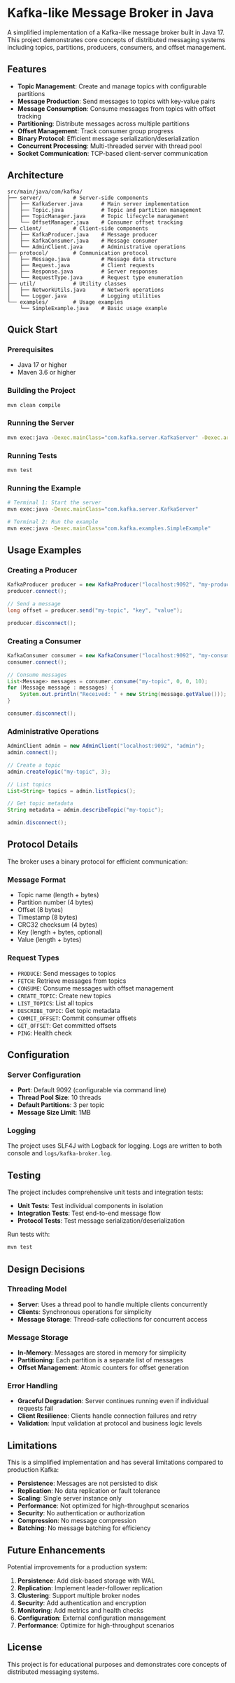 # Kafka-like Message Broker in Java

A simplified implementation of a Kafka-like message broker built in Java 17. This project demonstrates core concepts of distributed messaging systems including topics, partitions, producers, consumers, and offset management.

## Features

- **Topic Management**: Create and manage topics with configurable partitions
- **Message Production**: Send messages to topics with key-value pairs
- **Message Consumption**: Consume messages from topics with offset tracking
- **Partitioning**: Distribute messages across multiple partitions
- **Offset Management**: Track consumer group progress
- **Binary Protocol**: Efficient message serialization/deserialization
- **Concurrent Processing**: Multi-threaded server with thread pool
- **Socket Communication**: TCP-based client-server communication

## Architecture

```
src/main/java/com/kafka/
├── server/          # Server-side components
│   ├── KafkaServer.java      # Main server implementation
│   ├── Topic.java            # Topic and partition management
│   ├── TopicManager.java     # Topic lifecycle management
│   └── OffsetManager.java    # Consumer offset tracking
├── client/          # Client-side components
│   ├── KafkaProducer.java    # Message producer
│   ├── KafkaConsumer.java    # Message consumer
│   └── AdminClient.java      # Administrative operations
├── protocol/        # Communication protocol
│   ├── Message.java          # Message data structure
│   ├── Request.java          # Client requests
│   ├── Response.java         # Server responses
│   └── RequestType.java      # Request type enumeration
├── util/            # Utility classes
│   ├── NetworkUtils.java     # Network operations
│   └── Logger.java           # Logging utilities
└── examples/        # Usage examples
    └── SimpleExample.java    # Basic usage example
```

## Quick Start

### Prerequisites

- Java 17 or higher
- Maven 3.6 or higher

### Building the Project

```bash
mvn clean compile
```

### Running the Server

```bash
mvn exec:java -Dexec.mainClass="com.kafka.server.KafkaServer" -Dexec.args="9092"
```

### Running Tests

```bash
mvn test
```

### Running the Example

```bash
# Terminal 1: Start the server
mvn exec:java -Dexec.mainClass="com.kafka.server.KafkaServer"

# Terminal 2: Run the example
mvn exec:java -Dexec.mainClass="com.kafka.examples.SimpleExample"
```

## Usage Examples

### Creating a Producer

```java
KafkaProducer producer = new KafkaProducer("localhost:9092", "my-producer");
producer.connect();

// Send a message
long offset = producer.send("my-topic", "key", "value");

producer.disconnect();
```

### Creating a Consumer

```java
KafkaConsumer consumer = new KafkaConsumer("localhost:9092", "my-consumer", "my-group");
consumer.connect();

// Consume messages
List<Message> messages = consumer.consume("my-topic", 0, 0, 10);
for (Message message : messages) {
    System.out.println("Received: " + new String(message.getValue()));
}

consumer.disconnect();
```

### Administrative Operations

```java
AdminClient admin = new AdminClient("localhost:9092", "admin");
admin.connect();

// Create a topic
admin.createTopic("my-topic", 3);

// List topics
List<String> topics = admin.listTopics();

// Get topic metadata
String metadata = admin.describeTopic("my-topic");

admin.disconnect();
```

## Protocol Details

The broker uses a binary protocol for efficient communication:

### Message Format
- Topic name (length + bytes)
- Partition number (4 bytes)
- Offset (8 bytes)
- Timestamp (8 bytes)
- CRC32 checksum (4 bytes)
- Key (length + bytes, optional)
- Value (length + bytes)

### Request Types
- `PRODUCE`: Send messages to topics
- `FETCH`: Retrieve messages from topics
- `CONSUME`: Consume messages with offset management
- `CREATE_TOPIC`: Create new topics
- `LIST_TOPICS`: List all topics
- `DESCRIBE_TOPIC`: Get topic metadata
- `COMMIT_OFFSET`: Commit consumer offsets
- `GET_OFFSET`: Get committed offsets
- `PING`: Health check

## Configuration

### Server Configuration
- **Port**: Default 9092 (configurable via command line)
- **Thread Pool Size**: 10 threads
- **Default Partitions**: 3 per topic
- **Message Size Limit**: 1MB

### Logging
The project uses SLF4J with Logback for logging. Logs are written to both console and `logs/kafka-broker.log`.

## Testing

The project includes comprehensive unit tests and integration tests:

- **Unit Tests**: Test individual components in isolation
- **Integration Tests**: Test end-to-end message flow
- **Protocol Tests**: Test message serialization/deserialization

Run tests with:
```bash
mvn test
```

## Design Decisions

### Threading Model
- **Server**: Uses a thread pool to handle multiple clients concurrently
- **Clients**: Synchronous operations for simplicity
- **Message Storage**: Thread-safe collections for concurrent access

### Message Storage
- **In-Memory**: Messages are stored in memory for simplicity
- **Partitioning**: Each partition is a separate list of messages
- **Offset Management**: Atomic counters for offset generation

### Error Handling
- **Graceful Degradation**: Server continues running even if individual requests fail
- **Client Resilience**: Clients handle connection failures and retry
- **Validation**: Input validation at protocol and business logic levels

## Limitations

This is a simplified implementation and has several limitations compared to production Kafka:

- **Persistence**: Messages are not persisted to disk
- **Replication**: No data replication or fault tolerance
- **Scaling**: Single server instance only
- **Performance**: Not optimized for high-throughput scenarios
- **Security**: No authentication or authorization
- **Compression**: No message compression
- **Batching**: No message batching for efficiency

## Future Enhancements

Potential improvements for a production system:

1. **Persistence**: Add disk-based storage with WAL
2. **Replication**: Implement leader-follower replication
3. **Clustering**: Support multiple broker nodes
4. **Security**: Add authentication and encryption
5. **Monitoring**: Add metrics and health checks
6. **Configuration**: External configuration management
7. **Performance**: Optimize for high-throughput scenarios

## License

This project is for educational purposes and demonstrates core concepts of distributed messaging systems.
